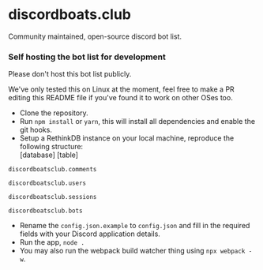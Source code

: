 # discordboats.club
Community maintained, open-source discord bot list.


### Self hosting the bot list for development

Please don't host this bot list publicly.

We've only tested this on Linux at the moment, feel free to make a PR editing this README file if you've found it to work on other OSes too.
* Clone the repository.
* Run `npm install` or `yarn`, this will install all dependencies and enable the git hooks.
* Setup a RethinkDB instance on your local machine, reproduce the following structure:  
\[database\]     \[table\]

`discordboatsclub.comments`

`discordboatsclub.users`

`discordboatsclub.sessions`

`discordboatsclub.bots`
* Rename the `config.json.example` to `config.json` and fill in the required fields with your Discord application details.
* Run the app, `node .`
* You may also run the webpack build watcher thing using `npx webpack -w`.

